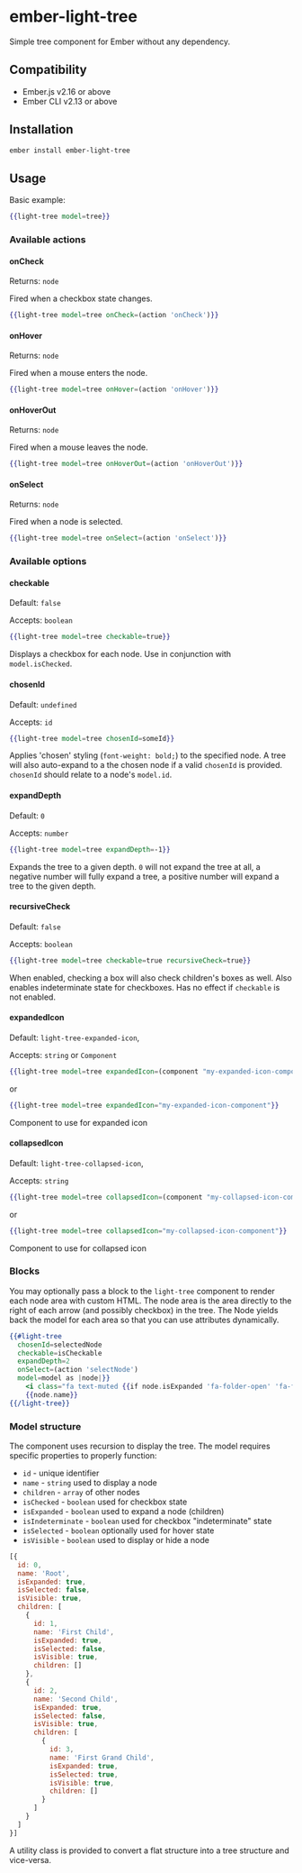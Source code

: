 # ember-light-tree

Simple tree component for Ember without any dependency.


Compatibility
------------------------------------------------------------------------------

* Ember.js v2.16 or above
* Ember CLI v2.13 or above


Installation
------------------------------------------------------------------------------

```bash
ember install ember-light-tree
```


## Usage

Basic example:

```handlebars
{{light-tree model=tree}}
```


### Available actions

#### onCheck

Returns: `node`

Fired when a checkbox state changes.

```handlebars
{{light-tree model=tree onCheck=(action 'onCheck')}}
```

#### onHover

Returns: `node`

Fired when a mouse enters the node.

```handlebars
{{light-tree model=tree onHover=(action 'onHover')}}
```

#### onHoverOut

Returns: `node`

Fired when a mouse leaves the node.

```handlebars
{{light-tree model=tree onHoverOut=(action 'onHoverOut')}}
```

#### onSelect

Returns: `node`

Fired when a node is selected.

```handlebars
{{light-tree model=tree onSelect=(action 'onSelect')}}
```

### Available options

#### checkable

Default: `false`

Accepts: `boolean`

```handlebars
{{light-tree model=tree checkable=true}}
```

Displays a checkbox for each node.
Use in conjunction with `model.isChecked`.

#### chosenId

Default: `undefined`

Accepts: `id`

```handlebars
{{light-tree model=tree chosenId=someId}}
```

Applies 'chosen' styling (`font-weight: bold;`) to the specified node.
A tree will also auto-expand to a the chosen node if a valid `chosenId` is provided.
`chosenId` should relate to a node's `model.id`.

#### expandDepth

Default: `0`

Accepts: `number`

```handlebars
{{light-tree model=tree expandDepth=-1}}
```

Expands the tree to a given depth.
`0` will not expand the tree at all, a negative number will fully expand a tree, a positive number will expand a tree to the given depth.

#### recursiveCheck

Default: `false`

Accepts: `boolean`

```handlebars
{{light-tree model=tree checkable=true recursiveCheck=true}}
```

When enabled, checking a box will also check children's boxes as well. Also enables indeterminate state for checkboxes.
Has no effect if `checkable` is not enabled.

#### expandedIcon

Default: `light-tree-expanded-icon`,

Accepts: `string` or `Component`

```handlebars
{{light-tree model=tree expandedIcon=(component "my-expanded-icon-component")}}
```
or
```handlebars
{{light-tree model=tree expandedIcon="my-expanded-icon-component"}}
```

Component to use for expanded icon

#### collapsedIcon

Default: `light-tree-collapsed-icon`,

Accepts: `string`

```handlebars
{{light-tree model=tree collapsedIcon=(component "my-collapsed-icon-component")}}
```
or
```handlebars
{{light-tree model=tree collapsedIcon="my-collapsed-icon-component"}}
```

Component to use for collapsed icon

### Blocks

You may optionally pass a block to the `light-tree` component to render each node area with custom HTML.
The node area is the area directly to the right of each arrow (and possibly checkbox) in the tree.
The Node yields back the model for each area so that you can use attributes dynamically.

```handlebars
{{#light-tree
  chosenId=selectedNode
  checkable=isCheckable
  expandDepth=2
  onSelect=(action 'selectNode')
  model=model as |node|}}
    <i class="fa text-muted {{if node.isExpanded 'fa-folder-open' 'fa-folder'}}">&zwnj;</i>
    {{node.name}}
{{/light-tree}}
```


### Model structure
The component uses recursion to display the tree.
The model requires specific properties to properly function:
 - `id` - unique identifier
 - `name` - `string` used to display a node
 - `children` - `array` of other nodes
 - `isChecked` - `boolean` used for checkbox state
 - `isExpanded` - `boolean` used to expand a node (children)
 - `isIndeterminate` - `boolean` used for checkbox "indeterminate" state
 - `isSelected` - `boolean` optionally used for hover state
 - `isVisible` - `boolean` used to display or hide a node

```js
[{
  id: 0,
  name: 'Root',
  isExpanded: true,
  isSelected: false,
  isVisible: true,
  children: [
    {
      id: 1,
      name: 'First Child',
      isExpanded: true,
      isSelected: false,
      isVisible: true,
      children: []
    },
    {
      id: 2,
      name: 'Second Child',
      isExpanded: true,
      isSelected: false,
      isVisible: true,
      children: [
        {
          id: 3,
          name: 'First Grand Child',
          isExpanded: true,
          isSelected: true,
          isVisible: true,
          children: []
        }
      ]
    }
  ]
}]
```

A utility class is provided to convert a flat structure into a tree structure and vice-versa.
